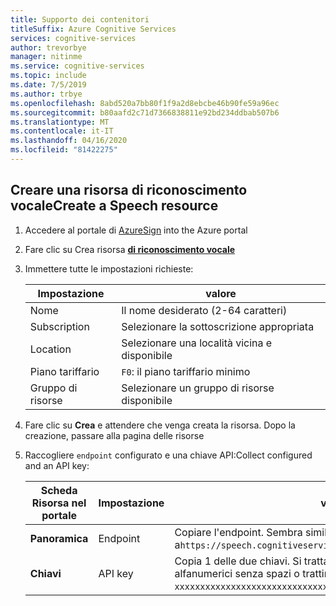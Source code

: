 ```yaml
---
title: Supporto dei contenitori
titleSuffix: Azure Cognitive Services
services: cognitive-services
author: trevorbye
manager: nitinme
ms.service: cognitive-services
ms.topic: include
ms.date: 7/5/2019
ms.author: trbye
ms.openlocfilehash: 8abd520a7bb80f1f9a2d8ebcbe46b90fe59a96ec
ms.sourcegitcommit: b80aafd2c71d7366838811e92bd234ddbab507b6
ms.translationtype: MT
ms.contentlocale: it-IT
ms.lasthandoff: 04/16/2020
ms.locfileid: "81422275"
---
```

## <a name="create-a-speech-resource"></a>Creare una risorsa di riconoscimento vocaleCreate a Speech resource

1. Accedere al portale di [AzureSign](https://portal.azure.com) into the Azure portal
1. Fare clic su Crea risorsa [ **di riconoscimento vocale** ](https://ms.portal.azure.com/#create/Microsoft.CognitiveServicesSpeechServices)
1. Immettere tutte le impostazioni richieste:

    |Impostazione|valore|
    |--|--|
    |Nome|Il nome desiderato (2-64 caratteri)|
    |Subscription|Selezionare la sottoscrizione appropriata|
    |Location|Selezionare una località vicina e disponibile|
    |Piano tariffario|`F0`: il piano tariffario minimo|
    |Gruppo di risorse|Selezionare un gruppo di risorse disponibile|

1. Fare clic su **Crea** e attendere che venga creata la risorsa. Dopo la creazione, passare alla pagina delle risorse
1. Raccogliere `endpoint` configurato e una chiave API:Collect configured and an API key:

    |Scheda Risorsa nel portale|Impostazione|valore|
    |--|--|--|
    |**Panoramica**|Endpoint|Copiare l'endpoint. Sembra simile a`https://speech.cognitiveservices.azure.com/sts/v1.0/issuetoken`|
    |**Chiavi**|API key|Copia 1 delle due chiavi. Si tratta di una stringa di 32 caratteri alfanumerici senza spazi o trattini, `xxxxxxxxxxxxxxxxxxxxxxxxxxxxxxxx`.|
